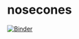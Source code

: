 # nosecones
 
[![Binder](https://mybinder.org/badge_logo.svg)](https://mybinder.org/v2/gh/rlhatcher/nosecones/main?filepath=elliptical.ipynb)